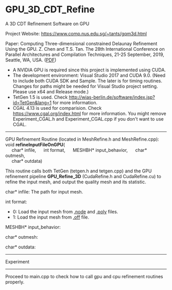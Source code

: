 # GPU_3D_CDT_Refine
A 3D CDT Refinement Software on GPU

Project Website: https://www.comp.nus.edu.sg/~tants/gqm3d.html

Paper: Computing Three-dimensional constrained Delaunay Refinement Using the GPU. Z. Chen and T.S. Tan. The 28th International Conference on Parallel Architectures and Compilation Techniques, 21-25 September, 2019, Seattle, WA, USA. (<a href="#">PDF</a>)

* A NVIDIA GPU is required since this project is implemented using CUDA.
* The development environment: Visual Studio 2017 and CUDA 9.0. (Need to include both CUDA SDK and Sample. The later is for timing routines. Changes for paths might be needed for Visual Studio project setting. Please use x64 and Release mode.)
* TetGen 1.5 is used. Check http://wias-berlin.de/software/index.jsp?id=TetGen&lang=1 for more information.
* CGAL 4.13 is used for comparision. Check https://www.cgal.org/index.html for more information. You might remove Experiment_CGAL.h and Experiment_CGAL.cpp if you don't want to use CGAL.

--------------------------------------------------------------
GPU Refinement Routine (located in MeshRefine.h and MeshRefine.cpp):  
void <b>refineInputFileOnGPU</b>(  
&nbsp;&nbsp;&nbsp;&nbsp; char* infile,
&nbsp;&nbsp;&nbsp;&nbsp; int format, 
&nbsp;&nbsp;&nbsp;&nbsp; MESHBH* input_behavior,
&nbsp;&nbsp;&nbsp;&nbsp; char* outmesh,  
&nbsp;&nbsp;&nbsp;&nbsp; char* outdata)

This routine calls both TetGen (tetgen.h and tetgen.cpp) and the GPU refinement pipeline <b>GPU_Refine_3D</b> (CudaRefine.h and CudaRefine.cu) to refine the input mesh, and output the quality mesh and its statistic.

char* infile:
The path for input mesh.

int format:  
* 0: Load the input mesh from <a href="http://wias-berlin.de/software/tetgen/1.5/doc/manual/manual006.html#ff_node">.node</a> and <a href="http://wias-berlin.de/software/tetgen/1.5/doc/manual/manual006.html#ff_poly">.poly</a> files.
* 1: Load the input mesh from <a href="https://en.wikipedia.org/wiki/OFF_(file_format)">.off</a> file.

MESHBH* input_behavior:


char* outmesh:


char* outdata:  

--------------------------------------------------------------
Experiment



--------------------------------------------------------------

Proceed to main.cpp to check how to call gpu and cpu refinement routines properly.

